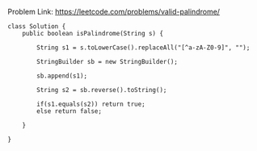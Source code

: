 
Problem Link: https://leetcode.com/problems/valid-palindrome/
```
class Solution {
    public boolean isPalindrome(String s) {
        
        String s1 = s.toLowerCase().replaceAll("[^a-zA-Z0-9]", "");
        
        StringBuilder sb = new StringBuilder();
        
        sb.append(s1);
        
        String s2 = sb.reverse().toString();
        
        if(s1.equals(s2)) return true;
        else return false;
        
    }
    
}
```

